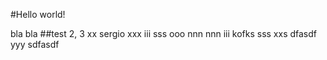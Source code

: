 #Hello world!

bla bla
##test 2, 3
xx
sergio
xxx
iii
sss
ooo
nnn
nnn
iii
kofks
sss
xxs
dfasdf
yyy
sdfasdf
